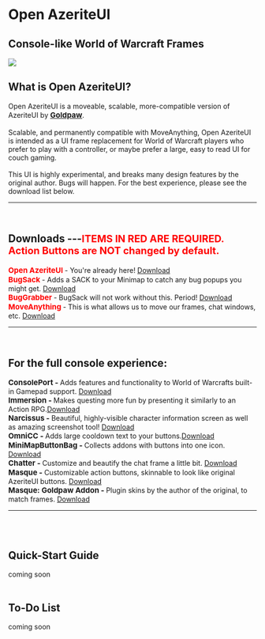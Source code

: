 # Open AzeriteUI
<h2>Console-like World of Warcraft Frames</h2>
<img src="https://i.imgur.com/HFvW5Hp.jpg"/>

<h2>What is Open AzeriteUI?</h2>
Open AzeriteUI is a moveable, scalable, more-compatible version of AzeriteUI by <span style="font-weight:700;font-size:15px"><a href="https://github.com/goldpaw" target="_top">Goldpaw</a></span>.
<br/><br/>
Scalable, and permanently compatible with MoveAnything, Open AzeriteUI is intended as a UI frame replacement for World of Warcraft players who prefer to play with a controller, or maybe prefer a large, easy to read UI for couch gaming.
<br><br>
This UI is highly experimental, and breaks many design features by the original author. Bugs  will happen. For the best experience, please see the download list below.
<br>
<hr>
<br>
<h2>Downloads ---<span style="color:red;font-weight:700;font-size:20px">ITEMS IN RED ARE REQUIRED. Action Buttons are NOT changed by default.</span></h2>
<span style="color:red;font-weight:700;font-size:15px">Open AzeriteUI </span>- You're already here! <a href="https://github.com/gh0stbrain/OpenAzeriteUI/archive/refs/heads/main.zip" target="_blank">Download</a>
<br>
<span style="color:red;font-weight:700;font-size:15px">BugSack </span> - Adds a SACK to your Minimap to catch any bug popups you might get. <a href="https://www.curseforge.com/wow/addons/bugsack" target="_blank">Download</a>
</br>
<span style="color:red;font-weight:700;font-size:15px">BugGrabber </span> - BugSack will not work without this. Period! <a href="https://www.curseforge.com/wow/addons/bug-grabber" target="_blank">Download</a>
<br>
<span style="color:red;font-weight:700;font-size:15px">MoveAnything </span> - This is what allows us to move our frames, chat windows, etc. <a href="https://www.curseforge.com/wow/addons/move-anything" target="_blank">Download</a>
<br>
<hr>
<br>
<h2>For the full console experience:</h2>
<span style="font-weight:700;font-size:15px">ConsolePort - </span>Adds features and functionality to World of Warcrafts built-in Gamepad support. <a href="https://www.curseforge.com/wow/addons/console-port" target="_blank">Download</a>
<br>
<span style=";font-weight:700;font-size:15px">Immersion - </span>Makes questing more fun by presenting it similarly to an Action RPG.<a href="https://www.curseforge.com/wow/addons/immersion" target="_blank">Download</a>
<br>
<span style=";font-weight:700;font-size:15px">Narcissus - </span>Beautiful, highly-visible character information screen as well as amazing screenshot tool! <a href="https://www.curseforge.com/wow/addons/narcissus" target="_blank">Download</a>
<br>
<span style=";font-weight:700;font-size:15px">OmniCC - </span>Adds large cooldown text to your buttons.<a href="https://www.curseforge.com/wow/addons/omni-cc" target="_blank">Download</a>
<br>
<span style=";font-weight:700;font-size:15px">MiniMapButtonBag - </span>Collects addons with buttons into one icon. <a href="https://www.curseforge.com/wow/addons/mbb" target="_blank">Download</a>
<br>
<span style=";font-weight:700;font-size:15px">Chatter - </span>Customize and beautify the chat frame a little bit. <a href="https://www.curseforge.com/wow/addons/chatter" target="_blank">Download</a>
<br>
<span style=";font-weight:700;font-size:15px">Masque - </span>Customizable action buttons, skinnable to look like original AzeriteUI buttons. <a href="https://www.curseforge.com/wow/addons/masque" target="_blank">Download</a>
<br>
<span style=";font-weight:700;font-size:15px">Masque: Goldpaw Addon - </span>Plugin skins by the author of the original, to match frames. <a href="https://www.curseforge.com/wow/addons/masque_goldpaw" target="_blank">Download</a>
<br>
<hr>
<br>
<br>
<h2>Quick-Start Guide</h2>
coming soon
<br>
<br>
<h2>To-Do List</h2>
coming soon
